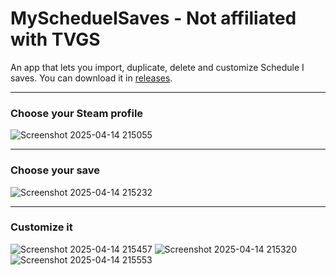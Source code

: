 # MySchedueISaves - Not affiliated with TVGS
An app that lets you import, duplicate, delete and customize Schedule I saves.
You can download it in [releases](https://github.com/Lenny12311212/MySchedueISaves/releases).

---

### Choose your Steam profile
![Screenshot 2025-04-14 215055](https://github.com/user-attachments/assets/580ee519-b35b-4ead-af0d-2c60622b5cd6)

---

### Choose your save
 ![Screenshot 2025-04-14 215232](https://github.com/user-attachments/assets/3e1a1f15-67d9-4772-b45e-b43069cf662a)

---

### Customize it
![Screenshot 2025-04-14 215457](https://github.com/user-attachments/assets/ffee73ad-4a15-4ea9-8e32-70fa57cda508)
![Screenshot 2025-04-14 215320](https://github.com/user-attachments/assets/4dfc6cb5-6e30-4bdc-8c8e-bab0bb190497)
![Screenshot 2025-04-14 215553](https://github.com/user-attachments/assets/5914b625-bf07-4b61-9198-55ee7596e8ea)
